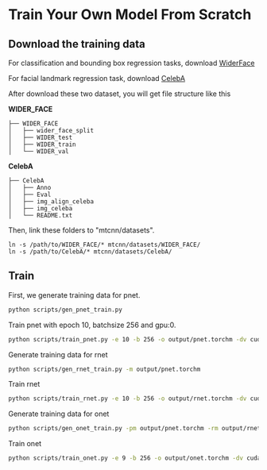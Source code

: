# Train Your Own Model From Scratch

## Download the training data
For classification and bounding box regression tasks, download [WiderFace](http://shuoyang1213.me/WIDERFACE/)

For facial landmark regression task, download [CelebA](http://mmlab.ie.cuhk.edu.hk/projects/CelebA.html)

After download these two dataset, you will get file structure like this

**WIDER_FACE**
```
├── WIDER_FACE
│   ├── wider_face_split
│   ├── WIDER_test
│   ├── WIDER_train
│   └── WIDER_val
```

**CelebA**
```
├── CelebA
│   ├── Anno
│   ├── Eval
│   ├── img_align_celeba
│   ├── img_celeba
│   └── README.txt
```
Then, link these folders to "mtcnn/datasets".
```
ln -s /path/to/WIDER_FACE/* mtcnn/datasets/WIDER_FACE/
ln -s /path/to/CelebA/* mtcnn/datasets/CelebA/
```

## Train
First, we generate training data for pnet.
```bash
python scripts/gen_pnet_train.py
```
Train pnet with epoch 10, batchsize 256 and gpu:0.
```bash
python scripts/train_pnet.py -e 10 -b 256 -o output/pnet.torchm -dv cuda:0 -r True
```
Generate training data for rnet
```bash
python scripts/gen_rnet_train.py -m output/pnet.torchm
```
Train rnet
```bash
python scripts/train_rnet.py -e 10 -b 256 -o output/rnet.torchm -dv cuda:0
```
Generate training data for onet
```bash
python scripts/gen_onet_train.py -pm output/pnet.torchm -rm output/rnet.torchm
```
Train onet
```bash
python scripts/train_onet.py -e 9 -b 256 -o output/onet.torchm -dv cuda:1 -r True
```



